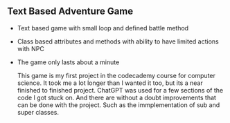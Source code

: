 Text Based Adventure Game
------------------------------------

- Text based game with small loop and defined battle method
- Class based attributes and methods with ability to have limited actions with NPC
- The game only lasts about a minute

  This game is my first project in the codecademy course for computer science. It took me a lot longer than I wanted it too, but its a near finished to finished project. ChatGPT was used for a few sections of the code I got stuck on. And there are without a doubt improvements that can be done with the project. Such as the immplementation of sub and super classes.
  

